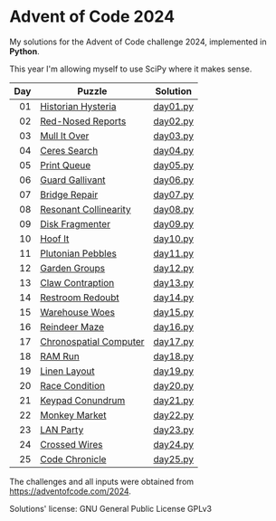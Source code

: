 # Advent of Code 2024
My solutions for the Advent of Code challenge 2024, implemented in **Python**.

This year I'm allowing myself to use SciPy where it makes sense.

| Day | Puzzle | Solution
| ---:| --- | ---
|  01 |  [Historian Hysteria](https://adventofcode.com/2024/day/1) | [day01.py](day01.py)
|  02 |  [Red-Nosed Reports](https://adventofcode.com/2024/day/2) | [day02.py](day02.py)
|  03 |  [Mull It Over](https://adventofcode.com/2024/day/3) | [day03.py](day03.py)
|  04 |  [Ceres Search](https://adventofcode.com/2024/day/4) | [day04.py](day04.py)
|  05 |  [Print Queue](https://adventofcode.com/2024/day/5) | [day05.py](day05.py)
|  06 |  [Guard Gallivant](https://adventofcode.com/2024/day/6) | [day06.py](day06.py)
|  07 |  [Bridge Repair](https://adventofcode.com/2024/day/7) | [day07.py](day07.py)
|  08 |  [Resonant Collinearity](https://adventofcode.com/2024/day/8) | [day08.py](day08.py)
|  09 |  [Disk Fragmenter](https://adventofcode.com/2024/day/9) | [day09.py](day09.py)
|  10 |  [Hoof It](https://adventofcode.com/2024/day/10) | [day10.py](day10.py)
|  11 |  [Plutonian Pebbles](https://adventofcode.com/2024/day/11) | [day11.py](day11.py)
|  12 |  [Garden Groups](https://adventofcode.com/2024/day/12) | [day12.py](day12.py)
|  13 |  [Claw Contraption](https://adventofcode.com/2024/day/13) | [day13.py](day13.py)
|  14 |  [Restroom Redoubt](https://adventofcode.com/2024/day/14) | [day14.py](day14.py)
|  15 |  [Warehouse Woes](https://adventofcode.com/2024/day/15) | [day15.py](day15.py)
|  16 |  [Reindeer Maze](https://adventofcode.com/2024/day/16) | [day16.py](day16.py)
|  17 |  [Chronospatial Computer](https://adventofcode.com/2024/day/17) | [day17.py](day17.py)
|  18 |  [RAM Run](https://adventofcode.com/2024/day/18) | [day18.py](day18.py)
|  19 |  [Linen Layout](https://adventofcode.com/2024/day/19) | [day19.py](day19.py)
|  20 |  [Race Condition](https://adventofcode.com/2024/day/20) | [day20.py](day20.py)
|  21 |  [Keypad Conundrum](https://adventofcode.com/2024/day/21) | [day21.py](day21.py)
|  22 |  [Monkey Market](https://adventofcode.com/2024/day/22) | [day22.py](day22.py)
|  23 |  [LAN Party](https://adventofcode.com/2024/day/23) | [day23.py](day23.py)
|  24 |  [Crossed Wires](https://adventofcode.com/2024/day/24) | [day24.py](day24.py)
|  25 |  [Code Chronicle](https://adventofcode.com/2024/day/25) | [day25.py](day25.py)

The challenges and all inputs were obtained from https://adventofcode.com/2024.

Solutions' license: GNU General Public License GPLv3

